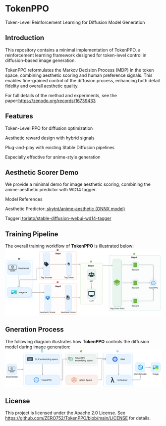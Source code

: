 # TokenPPO
Token-Level Reinforcement Learning for Diffusion Model Generation

## Introduction
This repository contains a minimal implementation of TokenPPO,
a reinforcement learning framework designed for token-level control in diffusion-based image generation.

TokenPPO reformulates the Markov Decision Process (MDP) in the token space, combining aesthetic scoring and human preference signals.
This enables fine-grained control of the diffusion process, enhancing both detail fidelity and overall aesthetic quality.

For full details of the method and experiments, see the paper:https://zenodo.org/records/16739433

## Features
Token-Level PPO for diffusion optimization

Aesthetic reward design with hybrid signals

Plug-and-play with existing Stable Diffusion pipelines

Especially effective for anime-style generation

## Aesthetic Scorer Demo
We provide a minimal demo for image aesthetic scoring, combining the anime-aesthetic predictor with WD14 tagger.

Model References

Aesthetic Predictor:[ skytnt/anime-aesthetic (ONNX model)](https://huggingface.co/skytnt/anime-aesthetic/blob/main/model.onnx)

Tagger:[ toriato/stable-diffusion-webui-wd14-tagger](https://github.com/toriato/stable-diffusion-webui-wd14-tagger)

## Training Pipeline
The overall training workflow of **TokenPPO** is illustrated below:
![Training Pipeline](examples/TokenPPO_train.png)

## Gneration Process
The following diagram illustrates how **TokenPPO** controls the diffusion model during image generation:
![Generation Process](examples/TokenPPO_generation.png)

## License
This project is licensed under the Apache 2.0 License.
See https://github.com/ZERO752/TokenPPO/blob/main/LICENSE for details.
